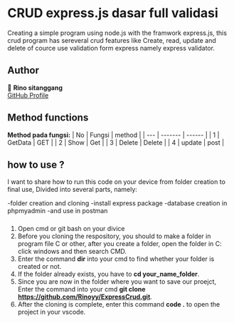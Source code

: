 # CRUD express.js dasar full validasi

Creating a simple program using node.js with the framwork express.js, this crud program has sereveral crud features like  Create, read, update and delete
of cource use validation form express namely express validator.

## Author

👤 **Rino sitanggang**  
[GitHub Profile](https://github.com/username/Rinoyy)

## Method functions
**Method pada fungsi:**
    | No  | Fungsi  | method |
    | --- | ------- | ------ |
    | 1   | GetData | GET    |
    | 2   | Show    | Get    |
    | 3   | Delete  | Delete |
    | 4   | update  | post   |

<!-- ![Logo](https://pbs.twimg.com/profile_images/876811570201755648/2DDnZDi7_400x400.jpg) -->
## how to use ?
I want to share how to run this code on your device from folder creation to final use, Divided into several parts, namely:

-folder creation and cloning
-install express package
-database creation in phpmyadmin
-and use in postman

###
1. Open cmd or git bash on your divice
2. Before you cloning the respository, you should to make a folder in program file C or other, after you create a folder, open the folder in C: click windows and then search CMD.
3. Enter the command **dir** into your cmd to find whether your folder is created or not.
4. If the folder already exists, you have to **cd your_name_folder**.
5. Since  you are now in the folder where you want to save our proejct, Enter the  command into your cmd **git clone https://github.com/Rinoyy/ExpressCrud.git**.
6. After the cloning is complete, enter this command **code .** to open the project in your vscode.

